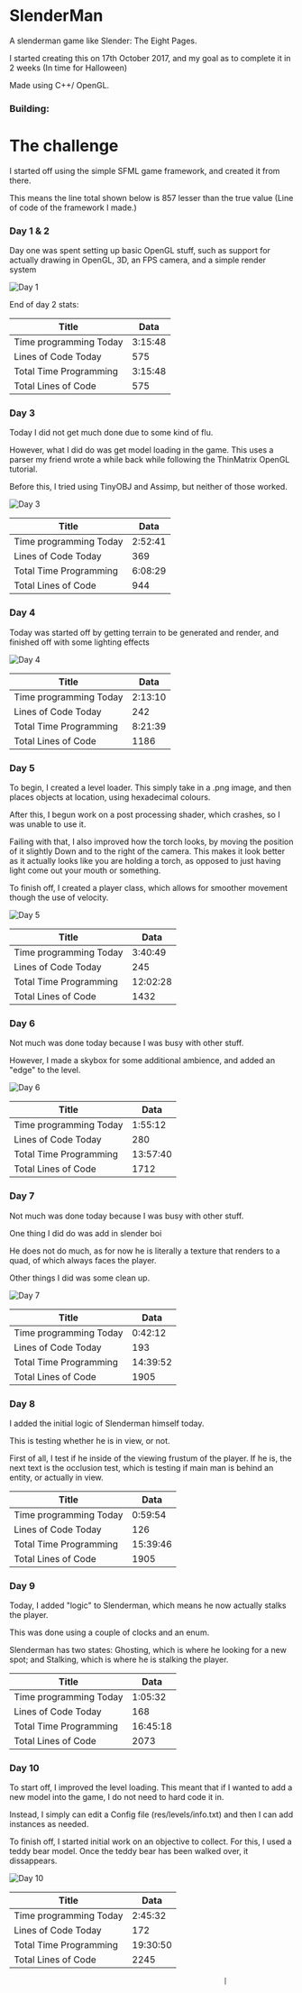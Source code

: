# SlenderMan

A slenderman game like Slender: The Eight Pages.

I started creating this on 17th October 2017, and my goal as to complete it in 2 weeks (In time for Halloween)

Made using C++/ OpenGL.

### Building:
<coming soon>

# The challenge

I started off using the simple SFML game framework, and created it from there.

This means the line total shown below is 857 lesser than the true value (Line of code of the framework I made.)

### Day 1 & 2

Day one was spent setting up basic OpenGL stuff, such as support for actually drawing in OpenGL, 3D, an FPS camera, and a simple render system

![Day 1](https://i.imgur.com/KsXOV40.png)

End of day 2 stats:

| Title                  	| Data                                                       	|
|------------------------	|------------------------------------------------------------	|
| Time programming Today 	| 3:15:48                                                    	|
| Lines of Code Today    	| 575                                                           |
| Total Time Programming 	| 3:15:48                                                    	|
| Total Lines of Code    	| 575                                                           |

### Day 3

Today I did not get much done due to some kind of flu.

However, what I did do was get model loading in the game. This uses a parser my friend wrote a while back while following the ThinMatrix OpenGL tutorial.

Before this, I tried using TinyOBJ and Assimp, but neither of those worked.

![Day 3](https://i.imgur.com/vOuaSIT.png)

| Title                  	| Data                                                       	|
|------------------------	|------------------------------------------------------------	|
| Time programming Today 	| 2:52:41                                            	|
| Lines of Code Today    	| 369                                                           |
| Total Time Programming 	| 6:08:29                                                    	|
| Total Lines of Code    	| 944                                                           |

### Day 4

Today was started off by getting terrain to be generated and render, and finished off with some
lighting effects

![Day 4](https://i.imgur.com/fORH4A9.png)

| Title                  	| Data                                                       	|
|------------------------	|------------------------------------------------------------	|
| Time programming Today 	| 2:13:10                                                       |
| Lines of Code Today    	| 242                                                           |
| Total Time Programming 	| 8:21:39                                                    	|
| Total Lines of Code    	| 1186                                                           |


### Day 5

To begin, I created a level loader. This simply take in a .png image, and then places objects at
location, using hexadecimal colours.

After this, I begun work on a post processing shader, which crashes, so I was unable to use it.

Failing with that, I also improved how the torch looks, by moving the position of it slightly Down
and to the right of the camera. This makes it look better as it actually looks like you are
holding a torch, as opposed to just having light come out your mouth or something.

To finish off, I created a player class, which allows for smoother movement though the use of velocity.

![Day 5](https://i.imgur.com/FjCcsEQ.jpg)

| Title                  	| Data                                                       	|
|------------------------	|------------------------------------------------------------	|
| Time programming Today 	| 3:40:49                                                      |
| Lines of Code Today    	| 245                                                           |
| Total Time Programming 	| 12:02:28                                                    	|
| Total Lines of Code    	| 1432                                                           |


### Day 6

Not much was done today because I was busy with other stuff.

However, I made a skybox for some additional ambience, and added an "edge" to the level.

![Day 6](https://i.imgur.com/d4YW8cW.png)

| Title                  	| Data                                                       	|
|------------------------	|------------------------------------------------------------	|
| Time programming Today 	| 1:55:12                                                      |
| Lines of Code Today    	| 280                                                           |
| Total Time Programming 	| 13:57:40                                                    	|
| Total Lines of Code    	| 1712                                                           |


### Day 7

Not much was done today because I was busy with other stuff.

One thing I did do was add in slender boi

He does not do much, as for now he is literally a texture that renders to a quad, of which always
faces the player.

Other things I did was some clean up.

![Day 7](https://i.imgur.com/w6Uq1rD.jpg)

| Title                  	| Data                                                       	|
|------------------------	|------------------------------------------------------------	|
| Time programming Today 	| 0:42:12                                                      |
| Lines of Code Today    	| 193                                                   |
| Total Time Programming 	| 14:39:52                                                    	|
| Total Lines of Code    	| 1905                                                           |


### Day 8

I added the initial logic of Slenderman himself today.

This is testing whether he is in view, or not.

First of all, I test if he inside of the viewing frustum of the player. If he is, the next text is the occlusion test, which is testing if main man is behind an entity, or actually in view.

| Title                  	| Data                                                       	|
|------------------------	|------------------------------------------------------------	|
| Time programming Today 	| 0:59:54                                                      |
| Lines of Code Today    	| 126                                                   |
| Total Time Programming 	| 15:39:46                                                    	|
| Total Lines of Code    	| 1905                                                           |

### Day 9

Today, I added "logic" to Slenderman, which means he now actually stalks the player.

This was done using a couple of clocks and an enum.

Slenderman has two states: Ghosting, which is where he looking for a new spot; and Stalking, which is where he is stalking the player.


| Title                  	| Data                                                       	|
|------------------------	|------------------------------------------------------------	|
| Time programming Today 	| 1:05:32                                                      |
| Lines of Code Today    	| 168                                                   |
| Total Time Programming 	| 16:45:18                                                    	|
| Total Lines of Code    	| 2073                                                           |

### Day 10

To start off, I improved the level loading. This meant that if I wanted to add a new model into the game, I do not need to hard code it in.

Instead, I simply can edit a Config file (res/levels/info.txt) and then I can add instances as needed.

To finish off, I started initial work on an objective to collect. For this, I used a teddy bear model. Once the teddy bear has been walked over, it dissappears.


![Day 10](https://i.imgur.com/6yQrk9j.png)

| Title                  	| Data                                                       	|
|------------------------	|------------------------------------------------------------	|
| Time programming Today 	| 2:45:32                                                      |
| Lines of Code Today    	| 172                                                   |
| Total Time Programming 	| 19:30:50                                                    	|
| Total Lines of Code    	| 2245                                                           |







                                                         |


